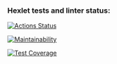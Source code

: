 ### Hexlet tests and linter status:
[![Actions Status](https://github.com/gorelikova1993/java-project-72/actions/workflows/hexlet-check.yml/badge.svg)](https://github.com/gorelikova1993/java-project-72/actions)



[![Maintainability](https://api.codeclimate.com/v1/badges/735ea18b26e9a13bf8b8/maintainability)](https://codeclimate.com/github/gorelikova1993/java-project-72/maintainability)


[![Test Coverage](https://api.codeclimate.com/v1/badges/735ea18b26e9a13bf8b8/test_coverage)](https://codeclimate.com/github/gorelikova1993/java-project-72/test_coverage)